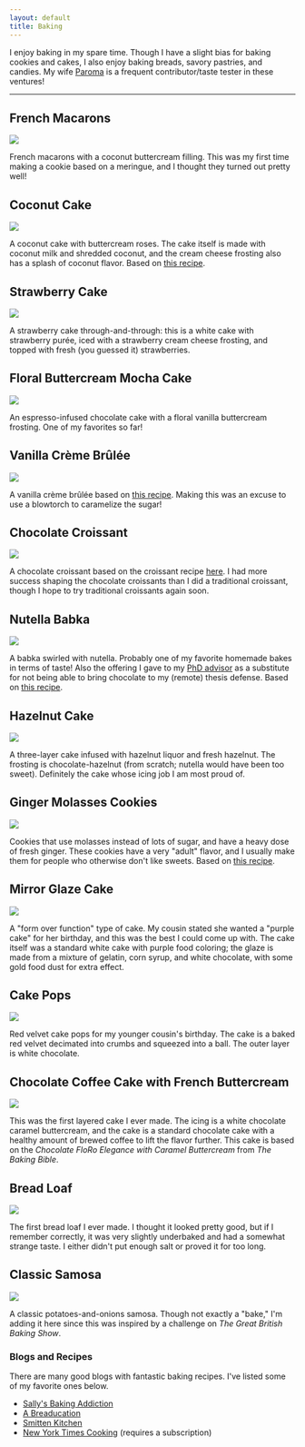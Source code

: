 ```yaml
---
layout: default
title: Baking
---
```


I enjoy baking in my spare time. Though I have a slight bias for baking cookies and cakes, I also
enjoy baking breads, savory pastries, and candies. My wife [Paroma](https://www.paroma.xyz) is a
frequent contributor/taste tester in these ventures!

---

## French Macarons

<div class="row">
  <img src="/static/images/baking/macaron.jpeg">
</div>

French macarons with a coconut buttercream filling. This was my first time making a cookie based on
a meringue, and I thought they turned out pretty well!

## Coconut Cake

<div class="row">
  <img src="/static/images/baking/coconut-cake.jpeg">
</div>

A coconut cake with buttercream roses. The cake itself is made with coconut milk and shredded
coconut, and the cream cheese frosting also has a splash of coconut flavor. Based on
[this recipe](https://sallysbakingaddiction.com/coconut-cake/).

## Strawberry Cake

<div class="row">
  <img src="/static/images/baking/strawberry-cake.jpg">
</div>

A strawberry cake through-and-through: this is a white cake with strawberry purée, iced with a
strawberry cream cheese frosting, and topped with fresh (you guessed it) strawberries.

## Floral Buttercream Mocha Cake

<div class="row">
  <img src="/static/images/baking/flower-cake.jpg">
</div>

An espresso-infused chocolate cake with a floral vanilla buttercream frosting. One of my favorites
so far!

## Vanilla Crème Brûlée

<div class="row">
  <img src="/static/images/baking/creme-brulee.jpg">
</div>

A vanilla crème brûlée based on [this recipe](https://sallysbakingaddiction.com/creme-brulee/).
Making this was an excuse to use a blowtorch to caramelize the sugar!

## Chocolate Croissant

<div class="row">
  <img src="/static/images/baking/choco-croissant.jpg">
</div>

A chocolate croissant based on the croissant recipe
[here](https://sallysbakingaddiction.com/homemade-croissants/). I had more success shaping the
chocolate croissants than I did a traditional croissant, though I hope to try traditional croissants
again soon.

## Nutella Babka

<div class="row">
  <img src="/static/images/baking/nutella-babka.jpg">
</div>

A babka swirled with nutella. Probably one of my favorite homemade bakes in terms of taste! Also the
offering I gave to my [PhD advisor](https://cs.stanford.edu/~matei/) as a substitute for not being
able to bring chocolate to my (remote) thesis defense. Based on
[this recipe](https://sallysbakingaddiction.com/nutella-babka/).

## Hazelnut Cake

<div class="row">
<img src="/static/images/baking/hazelnut-cake.jpg">
</div>

A three-layer cake infused with hazelnut liquor and fresh hazelnut. The frosting is
chocolate-hazelnut (from scratch; nutella would have been too sweet). Definitely the cake whose
icing job I am most proud of.

## Ginger Molasses Cookies

<div class="row">
  <img src="/static/images/baking/ginger-cookies.jpg">
</div>

Cookies that use molasses instead of lots of sugar, and have a heavy dose of fresh ginger. These
cookies have a very "adult" flavor, and I usually make them for people who otherwise don't like
sweets. Based on
[this recipe](https://cooking.nytimes.com/recipes/1019806-chocolate-molasses-cookies).

## Mirror Glaze Cake

<div class="row">
  <img src="/static/images/baking/mirror-glaze.jpg">
</div>

A "form over function" type of cake. My cousin stated she wanted a "purple cake" for her birthday,
and this was the best I could come up with. The cake itself was a standard white cake with purple
food coloring; the glaze is made from a mixture of gelatin, corn syrup, and white chocolate, with
some gold food dust for extra effect.

## Cake Pops

<div class="row">
  <img src="/static/images/baking/cakepop.jpg">
</div>

Red velvet cake pops for my younger cousin's birthday. The cake is a baked red velvet decimated into
crumbs and squeezed into a ball. The outer layer is white chocolate.

## Chocolate Coffee Cake with French Buttercream

<div class="row">
  <img src="/static/images/baking/choco-cake.jpg">
</div>

This was the first layered cake I ever made. The icing is a white chocolate caramel buttercream, and
the cake is a standard chocolate cake with a healthy amount of brewed coffee to lift the flavor
further. This cake is based on the _Chocolate FloRo Elegance with Caramel Buttercream_ from _The
Baking Bible_.

## Bread Loaf

<div class="row">
  <img src="/static/images/baking/first-bread.jpg">
</div>

The first bread loaf I ever made. I thought it looked pretty good, but if I remember correctly, it
was very slightly underbaked and had a somewhat strange taste. I either didn't put enough salt or
proved it for too long.

## Classic Samosa

<div class="row">
  <img src="/static/images/baking/samosa.jpg">
</div>

A classic potatoes-and-onions samosa. Though not exactly a "bake," I'm adding it here since this was
inspired by a challenge on _The Great British Baking Show_.


### Blogs and Recipes

There are many good blogs with fantastic baking recipes. I've listed some of my favorite ones below.

* [Sally's Baking Addiction](https://sallysbakingaddiction.com/)
* [A Breaducation](https://www.abreaducation.com/)
* [Smitten Kitchen](https://www.smittenkitchen.com/)
* [New York Times Cooking](https://cooking.nytimes.com/) (requires a subscription)
